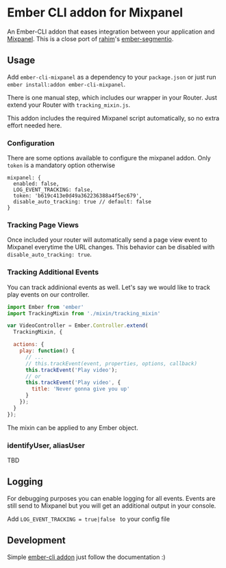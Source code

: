 # Ember CLI addon for Mixpanel

An Ember-CLI addon that eases integration between your application and [Mixpanel](https://mixpanel.com). This is a close port of [rahim](https://github.com/rahim)'s [ember-segmentio](https://github.com/rahim/ember-segmentio).

## Usage

Add `ember-cli-mixpanel` as a dependency to your `package.json` or just run `ember install:addon ember-cli-mixpanel`.

There is one manual step, which includes our wrapper in your Router. Just extend your Router with `tracking_mixin.js`.

This addon includes the required Mixpanel script automatically, so no extra effort needed here.

### Configuration

There are some options available to configure the mixpanel addon. Only `token` is a mandatory option otherwise 

```
mixpanel: {
  enabled: false,
  LOG_EVENT_TRACKING: false,
  token: 'b619c413e0d49a362236388a4f5ec679',
  disable_auto_tracking: true // default: false
}
```

### Tracking Page Views

Once included your router will automatically send a page view event to
Mixpanel everytime the URL changes. This behavior can be disabled with `disable_auto_tracking: true`.

### Tracking Additional Events

You can track addinional events as well. Let's say we would like to track play events
on our controller.

```javascript
import Ember from 'ember'
import TrackingMixin from './mixin/tracking_mixin'

var VideoController = Ember.Controller.extend(
  TrackingMixin, {

  actions: {
    play: function() {
      // ...
      // this.trackEvent(event, properties, options, callback)
      this.trackEvent('Play video');
      // or
      this.trackEvent('Play video', {
        title: 'Never gonna give you up'
      }
    });
  }
});
```

The mixin can be applied to any Ember object.

### identifyUser, aliasUser

TBD

## Logging

For debugging purposes you can enable logging for all events. Events are still send to Mixpanel but you will get an additional output in your console.

Add `LOG_EVENT_TRACKING = true|false ` to your config file


## Development

Simple [ember-cli addon](http://www.ember-cli.com/#developing-addons-and-blueprints) just follow the documentation :)

